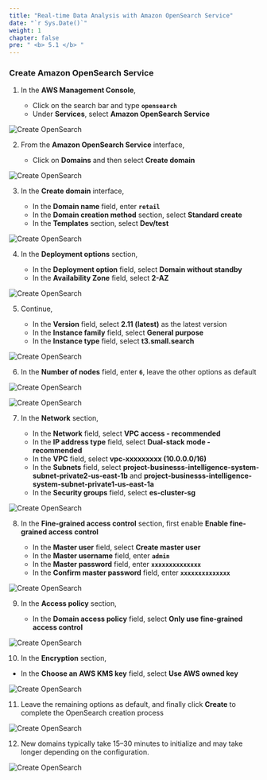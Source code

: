 ```yaml
---
title: "Real-time Data Analysis with Amazon OpenSearch Service"
date: "`r Sys.Date()`"
weight: 1
chapter: false
pre: " <b> 5.1 </b> "
---
```


### Create Amazon OpenSearch Service

1. In the **AWS Management Console**,

   - Click on the search bar and type **`opensearch`**
   - Under **Services**, select **Amazon OpenSearch Service**

![Create OpenSearch](/ws2-bussiness-intelligence-system-aws/images/5.1-CreateOpenSearch/createopensearch-0001.png?featherlight=false&width=70pc)

2. From the **Amazon OpenSearch Service** interface,

   - Click on **Domains** and then select **Create domain**

![Create OpenSearch](/ws2-bussiness-intelligence-system-aws/images/5.1-CreateOpenSearch/createopensearch-00013.png?featherlight=false&width=70pc)

3. In the **Create domain** interface,

   - In the **Domain name** field, enter **`retail`**
   - In the **Domain creation method** section, select **Standard create**
   - In the **Templates** section, select **Dev/test**

![Create OpenSearch](/ws2-bussiness-intelligence-system-aws/images/5.1-CreateOpenSearch/createopensearch-0002.png?featherlight=false&width=70pc)

4. In the **Deployment options** section,

   - In the **Deployment option** field, select **Domain without standby**
   - In the **Availability Zone** field, select **2-AZ**

![Create OpenSearch](/ws2-bussiness-intelligence-system-aws/images/5.1-CreateOpenSearch/createopensearch-0003.png?featherlight=false&width=70pc)

5. Continue,

   - In the **Version** field, select **2.11 (latest)** as the latest version
   - In the **Instance family** field, select **General purpose**
   - In the **Instance type** field, select **t3.small.search**

![Create OpenSearch](/ws2-bussiness-intelligence-system-aws/images/5.1-CreateOpenSearch/createopensearch-0004.png?featherlight=false&width=70pc)

6. In the **Number of nodes** field, enter **`6`**, leave the other options as default

![Create OpenSearch](/ws2-bussiness-intelligence-system-aws/images/5.1-CreateOpenSearch/createopensearch-0005.png?featherlight=false&width=70pc)

![Create OpenSearch](/ws2-bussiness-intelligence-system-aws/images/5.1-CreateOpenSearch/createopensearch-0006.png?featherlight=false&width=70pc)

7. In the **Network** section,

   - In the **Network** field, select **VPC access - recommended**
   - In the **IP address type** field, select **Dual-stack mode - recommended**
   - In the **VPC** field, select **vpc-xxxxxxxxx (10.0.0.0/16)**
   - In the **Subnets** field, select **project-businesss-intelligence-system-subnet-private2-us-east-1b** and **project-businesss-intelligence-system-subnet-private1-us-east-1a**
   - In the **Security groups** field, select **es-cluster-sg**

![Create OpenSearch](/ws2-bussiness-intelligence-system-aws/images/5.1-CreateOpenSearch/createopensearch-0007.png?featherlight=false&width=70pc)

8. In the **Fine-grained access control** section, first enable **Enable fine-grained access control**

   - In the **Master user** field, select **Create master user**
   - In the **Master username** field, enter **`admin`**
   - In the **Master password** field, enter **`xxxxxxxxxxxxxx`**
   - In the **Confirm master password** field, enter **`xxxxxxxxxxxxxx`**

![Create OpenSearch](/ws2-bussiness-intelligence-system-aws/images/5.1-CreateOpenSearch/createopensearch-0008.png?featherlight=false&width=70pc)

9. In the **Access policy** section,

   - In the **Domain access policy** field, select **Only use fine-grained access control**

![Create OpenSearch](/ws2-bussiness-intelligence-system-aws/images/5.1-CreateOpenSearch/createopensearch-0009.png?featherlight=false&width=70pc)

10. In the **Encryption** section,

- In the **Choose an AWS KMS key** field, select **Use AWS owned key**

![Create OpenSearch](/ws2-bussiness-intelligence-system-aws/images/5.1-CreateOpenSearch/createopensearch-00010.png?featherlight=false&width=70pc)

11. Leave the remaining options as default, and finally click **Create** to complete the OpenSearch creation process

![Create OpenSearch](/ws2-bussiness-intelligence-system-aws/images/5.1-CreateOpenSearch/createopensearch-00011.png?featherlight=false&width=70pc)

12. New domains typically take 15–30 minutes to initialize and may take longer depending on the configuration.

![Create OpenSearch](/ws2-bussiness-intelligence-system-aws/images/5.1-CreateOpenSearch/createopensearch-00012.png?featherlight=false&width=70pc)

